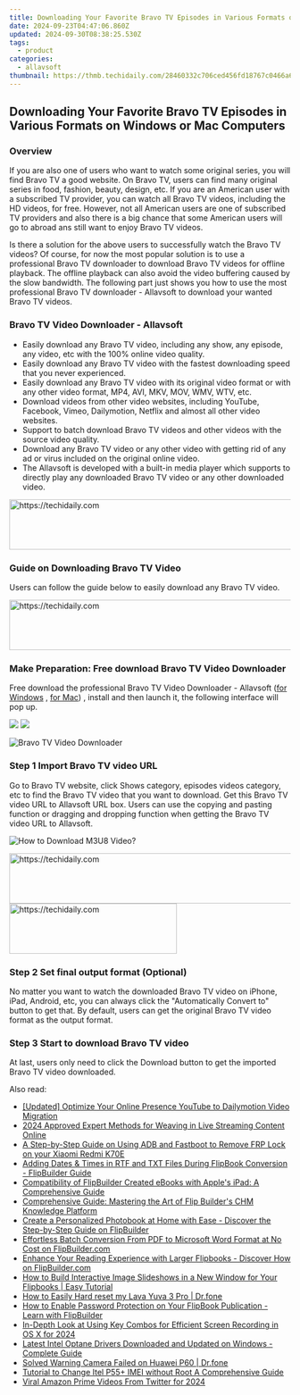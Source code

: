 ```yaml
---
title: Downloading Your Favorite Bravo TV Episodes in Various Formats on Windows or Mac Computers
date: 2024-09-23T04:47:06.860Z
updated: 2024-09-30T08:38:25.530Z
tags:
  - product
categories:
  - allavsoft
thumbnail: https://thmb.techidaily.com/28460332c706ced456fd18767c0466a64d105614a00c30d76ebc074f7652f887.jpg
---
```


## Downloading Your Favorite Bravo TV Episodes in Various Formats on Windows or Mac Computers

### Overview

If you are also one of users who want to watch some original series, you will find Bravo TV a good website. On Bravo TV, users can find many original series in food, fashion, beauty, design, etc. If you are an American user with a subscribed TV provider, you can watch all Bravo TV videos, including the HD videos, for free. However, not all American users are one of subscribed TV providers and also there is a big chance that some American users will go to abroad ans still want to enjoy Bravo TV videos.

Is there a solution for the above users to successfully watch the Bravo TV videos? Of course, for now the most popular solution is to use a professional Bravo TV downloader to download Bravo TV videos for offline playback. The offline playback can also avoid the video buffering caused by the slow bandwidth. The following part just shows you how to use the most professional Bravo TV downloader - Allavsoft to download your wanted Bravo TV videos.

### Bravo TV Video Downloader - Allavsoft

* Easily download any Bravo TV video, including any show, any episode, any video, etc with the 100% online video quality.
* Easily download any Bravo TV video with the fastest downloading speed that you never experienced.
* Easily download any Bravo TV video with its original video format or with any other video format, MP4, AVI, MKV, MOV, WMV, WTV, etc.
* Download videos from other video websites, including YouTube, Facebook, Vimeo, Dailymotion, Netflix and almost all other video websites.
* Support to batch download Bravo TV videos and other videos with the source video quality.
* Download any Bravo TV video or any other video with getting rid of any ad or virus included on the original online video.
* The Allavsoft is developed with a built-in media player which supports to directly play any downloaded Bravo TV video or any other downloaded video.

<!-- affiliate ads begin -->
<a href="https://appsumo.8odi.net/c/5597632/2068412/7443" target="_top" id="2068412">
  <img src="//a.impactradius-go.com/display-ad/7443-2068412" border="0" alt="https://techidaily.com" width="728" height="90"/>
</a>
<img height="0" width="0" src="https://appsumo.8odi.net/i/5597632/2068412/7443" style="position:absolute;visibility:hidden;" border="0" />
<!-- affiliate ads end -->

### Guide on Downloading Bravo TV Video

Users can follow the guide below to easily download any Bravo TV video.

<!-- affiliate ads begin -->
<a href="https://appsumo.8odi.net/c/5597632/2130885/7443" target="_top" id="2130885">
  <img src="//a.impactradius-go.com/display-ad/7443-2130885" border="0" alt="https://techidaily.com" width="600" height="90"/>
</a>
<img height="0" width="0" src="https://appsumo.8odi.net/i/5597632/2130885/7443" style="position:absolute;visibility:hidden;" border="0" />
<!-- affiliate ads end -->

### Make Preparation: Free download Bravo TV Video Downloader

Free download the professional Bravo TV Video Downloader - Allavsoft ([for Windows](https://tools.techidaily.com/allavsoft/products/) , [for Mac](https://tools.techidaily.com/allavsoft/products/)) , install and then launch it, the following interface will pop up.

[![](https://www.allavsoft.com/how-to/../images/how-to/free-download-win.jpg)](https://tools.techidaily.com/allavsoft/products/) [![](https://www.allavsoft.com/how-to/../images/how-to/free-download-mac.jpg)](https://tools.techidaily.com/allavsoft/products/)

![Bravo TV Video Downloader](https://www.allavsoft.com/how-to/../images/allavsoft/screen-shot-600.jpg)

### Step 1 Import Bravo TV video URL

Go to Bravo TV website, click Shows category, episodes videos category, etc to find the Bravo TV video that you want to download. Get this Bravo TV video URL to Allavsoft URL box. Users can use the copying and pasting function or dragging and dropping function when getting the Bravo TV video URL to Allavsoft.

![How to Download M3U8 Video?](https://www.allavsoft.com/how-to/../images/how-to/download-rtmp-video/download-rtmp-video.jpg)

<!-- affiliate ads begin -->
<a href="https://appsumo.8odi.net/c/5597632/2100529/7443" target="_top" id="2100529">
  <img src="//a.impactradius-go.com/display-ad/7443-2100529" border="0" alt="https://techidaily.com" width="728" height="90"/>
</a>
<img height="0" width="0" src="https://appsumo.8odi.net/i/5597632/2100529/7443" style="position:absolute;visibility:hidden;" border="0" />
<!-- affiliate ads end -->

<!-- affiliate ads begin -->
<a href="https://aligracehair.sjv.io/c/5597632/1934183/19272" target="_top" id="1934183">
  <img src="//a.impactradius-go.com/display-ad/19272-1934183" border="0" alt="https://techidaily.com" width="300" height="90"/>
</a>
<img height="0" width="0" src="https://aligracehair.sjv.io/i/5597632/1934183/19272" style="position:absolute;visibility:hidden;" border="0" />
<!-- affiliate ads end -->

### Step 2 Set final output format (Optional)

No matter you want to watch the downloaded Bravo TV video on iPhone, iPad, Android, etc, you can always click the "Automatically Convert to" button to get that. By default, users can get the original Bravo TV video format as the output format.

### Step 3 Start to download Bravo TV video

At last, users only need to click the Download button to get the imported Bravo TV video downloaded.

<ins class="adsbygoogle"
     style="display:block"
     data-ad-format="autorelaxed"
     data-ad-client="ca-pub-7571918770474297"
     data-ad-slot="1223367746"></ins>

<ins class="adsbygoogle"
     style="display:block"
     data-ad-client="ca-pub-7571918770474297"
     data-ad-slot="8358498916"
     data-ad-format="auto"
     data-full-width-responsive="true"></ins>

<span class="atpl-alsoreadstyle">Also read:</span>
<div><ul>
<li><a href="https://youtube-blog.techidaily.com/ed-optimize-your-online-presence-youtube-to-dailymotion-video-migration/"><u>[Updated] Optimize Your Online Presence YouTube to Dailymotion Video Migration</u></a></li>
<li><a href="https://facebook-video-recording.techidaily.com/2024-approved-expert-methods-for-weaving-in-live-streaming-content-online/"><u>2024 Approved Expert Methods for Weaving in Live Streaming Content Online</u></a></li>
<li><a href="https://bypass-frp.techidaily.com/a-step-by-step-guide-on-using-adb-and-fastboot-to-remove-frp-lock-on-your-xiaomi-redmi-k70e-by-drfone-android/"><u>A Step-by-Step Guide on Using ADB and Fastboot to Remove FRP Lock on your Xiaomi Redmi K70E</u></a></li>
<li><a href="https://fox-tips.techidaily.com/adding-dates-and-times-in-rtf-and-txt-files-during-flipbook-conversion-flipbuilder-guide/"><u>Adding Dates & Times in RTF and TXT Files During FlipBook Conversion - FlipBuilder Guide</u></a></li>
<li><a href="https://fox-tips.techidaily.com/compatibility-of-flipbuilder-created-ebooks-with-apples-ipad-a-comprehensive-guide/"><u>Compatibility of FlipBuilder Created eBooks with Apple's iPad: A Comprehensive Guide</u></a></li>
<li><a href="https://fox-tips.techidaily.com/comprehensive-guide-mastering-the-art-of-flip-builders-chm-knowledge-platform/"><u>Comprehensive Guide: Mastering the Art of Flip Builder's CHM Knowledge Platform</u></a></li>
<li><a href="https://fox-tips.techidaily.com/create-a-personalized-photobook-at-home-with-ease-discover-the-step-by-step-guide-on-flipbuilder/"><u>Create a Personalized Photobook at Home with Ease - Discover the Step-by-Step Guide on FlipBuilder</u></a></li>
<li><a href="https://fox-tips.techidaily.com/effortless-batch-conversion-from-pdf-to-microsoft-word-format-at-no-cost-on-flipbuildercom/"><u>Effortless Batch Conversion From PDF to Microsoft Word Format at No Cost on FlipBuilder.com</u></a></li>
<li><a href="https://fox-tips.techidaily.com/enhance-your-reading-experience-with-larger-flipbooks-discover-how-on-flipbuildercom/"><u>Enhance Your Reading Experience with Larger Flipbooks - Discover How on FlipBuilder.com</u></a></li>
<li><a href="https://fox-tips.techidaily.com/how-to-build-interactive-image-slideshows-in-a-new-window-for-your-flipbooks-easy-tutorial/"><u>How to Build Interactive Image Slideshows in a New Window for Your Flipbooks | Easy Tutorial</u></a></li>
<li><a href="https://techidaily.com/how-to-easily-hard-reset-my-lava-yuva-3-pro-drfone-by-drfone-reset-android-reset-android/"><u>How to Easily Hard reset my Lava Yuva 3 Pro | Dr.fone</u></a></li>
<li><a href="https://fox-tips.techidaily.com/how-to-enable-password-protection-on-your-flipbook-publication-learn-with-flipbuilder/"><u>How to Enable Password Protection on Your FlipBook Publication - Learn with FlipBuilder</u></a></li>
<li><a href="https://screen-activity-recording.techidaily.com/in-depth-look-at-using-key-combos-for-efficient-screen-recording-in-os-x-for-2024/"><u>In-Depth Look at Using Key Combos for Efficient Screen Recording in OS X for 2024</u></a></li>
<li><a href="https://win-amazing.techidaily.com/latest-intel-optane-drivers-downloaded-and-updated-on-windows-complete-guide/"><u>Latest Intel Optane Drivers Downloaded and Updated on Windows - Complete Guide</u></a></li>
<li><a href="https://fix-guide.techidaily.com/solved-warning-camera-failed-on-huawei-p60-drfone-by-drfone-fix-android-problems-fix-android-problems/"><u>Solved Warning Camera Failed on Huawei P60 | Dr.fone</u></a></li>
<li><a href="https://sim-unlock.techidaily.com/tutorial-to-change-itel-p55plus-imei-without-root-a-comprehensive-guide-by-drfone-android/"><u>Tutorial to Change Itel P55+ IMEI without Root A Comprehensive Guide</u></a></li>
<li><a href="https://twitter-videos.techidaily.com/viral-amazon-prime-videos-from-twitter-for-2024/"><u>Viral Amazon Prime Videos From Twitter for 2024</u></a></li>
</ul></div>

